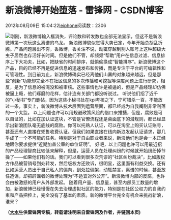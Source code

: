 
# 新浪微博开始堕落 - 雷锋网 - CSDN博客


2012年08月09日 15:04:22[leiphone](https://me.csdn.net/leiphone)阅读数：2306


![](http://www.leiphone.com/wp-content/uploads/2012/08/weib.jpg)刚刚，新浪微博输入框消失，评论数和转发数也全部无法显示，但这不是新浪微博第一次玩这么离谱的乌龙。
新浪微博貌似觉得大势已定，今年开始总胡乱折腾。产品问题层出不穷，丢微博，丢关注不说，动辄穿越到别人账号上这种超级大虫子居然也存活好长时间。但是他们不管，却频频“帮助”用户在信息过滤、信息排序上下大功夫，比如，把缺省的时间排序，就偷偷换成“智能排序”。新浪微博这个产品，目的已经不再是促进信息的迅速发布和传播，而是专注于平台的可编辑性和可管理性。到目前为止，新浪微博确实已经离他们山寨的对象越来越远，但是那些“创新”功能却完全不在社区信息的多次传播和可挖掘等深度问题上进行研究，相反，是为了信息的被淹没和被审核。这些事情也许是被逼的，但是产品经理却仿佛被逼上瘾，他们琢磨的花样，估计连有关部门都没听说过。
听说他们招了近千的“小秘书”专门删帖，因为这些小秘书处在kpi考核之下，宁可错杀一百，不能放过一条，事实上，新浪微博从技术层面到运营层面，都已经成为自我阉割非常利落的一个太监。
以上问题也许可以用规避政策风险的借口来推搪，但是，腐败是可以自证的，比如在加认证这块，不管是官僚流程还是桌面底下的潜规则，都已经显示出新浪团队毫无底线的腐败。你可以托熟人认证，可以在淘宝上购买认证账号，甚至还有人直接在兜售收费认证。但我们如果直接在线向新浪发起认证请求，那几乎成了一个不可能的任务。特别是对于自由职业者来说，新浪他们也是会一本正经地跟你要求提供“近期加盖公章的单位证明”。
好吧，以上问题也许可以用最近招的产品经理智商比较低来解释，但是，运营人员在处理纠纷的时候就开始纷纷掉节操了——如果他们有的话。我们可以看到很多次荒谬的“社区纠纷裁决”，比如版权方作品被营销号到处转发，然后版权方还败诉，很明显，这里面有利益交换。还有比如运营人员出于自己私人的偏向，到处拉偏架，动辄禁言，离谱的时候，甚至放任造谣，却把辟谣者的微博处理为“不适宜对外公开”。新浪微博内部的反腐，也许会由被激怒的用户从外部发起。
随着用户量、信息量，甚至内部员工数量的增加，新浪微博已经慢慢在失去治理虚拟社区的能力，特别是在社区公权力的自我约束和产品把控上，完全没有了基本的素质。新的微博平台完全有机会来挑战新浪，谁来？

**（****[大水牛](http://www.leiphone.com/author/%E5%A4%A7%E6%B0%B4%E7%89%9B)****供****雷锋网****专稿，转载请注明来自雷锋网及作者，并链回本页)**

